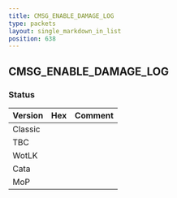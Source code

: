 ```yaml
---
title: CMSG_ENABLE_DAMAGE_LOG
type: packets
layout: single_markdown_in_list
position: 638
---
```


## CMSG_ENABLE_DAMAGE_LOG

### Status

Version    | Hex        | Comment
---------- | ---------- | ---------- 
Classic    |            |
TBC        |            |
WotLK      |            |
Cata       |            |
MoP        |            |